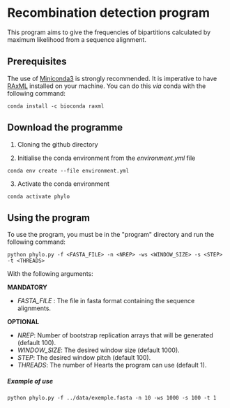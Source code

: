 # Recombination detection program

This program aims to give the frequencies of bipartitions calculated by maximum likelihood from a sequence alignment.

## Prerequisites

The use of [Miniconda3](https://docs.conda.io/en/latest/miniconda.html) is strongly recommended.
It is imperative to have [RAxML](https://cme.h-its.org/exelixis/web/software/raxml/) installed on your machine. You can do this *via* conda with the following command: 
```
conda install -c bioconda raxml
```

## Download the programme

1. Cloning the github directory

2. Initialise the conda environment from the *environment.yml* file

```
conda env create --file environment.yml
```

3. Activate the conda environment

```
conda activate phylo
```

## Using the program

To use the program, you must be in the "program" directory and run the following command:

```
python phylo.py -f <FASTA_FILE> -n <NREP> -ws <WINDOW_SIZE> -s <STEP> -t <THREADS>
```

With the following arguments:

**MANDATORY**
- *FASTA_FILE* : The file in fasta format containing the sequence alignments.

**OPTIONAL**
- *NREP*: Number of bootstrap replication arrays that will be generated (default 100). 
- *WINDOW_SIZE*: The desired window size (default 1000). 
- *STEP*:  The desired window pitch (default 100).
- *THREADS*: The number of Hearts the program can use (default 1).

##### Example of use


```
python phylo.py -f ../data/exemple.fasta -n 10 -ws 1000 -s 100 -t 1
```
